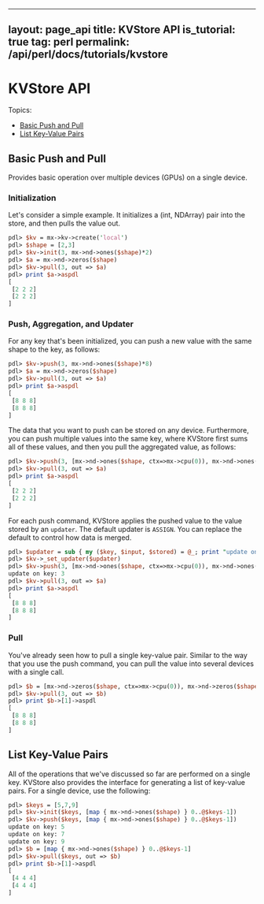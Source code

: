 <!--- Licensed to the Apache Software Foundation (ASF) under one -->
<!--- or more contributor license agreements.  See the NOTICE file -->
<!--- distributed with this work for additional information -->
<!--- regarding copyright ownership.  The ASF licenses this file -->
<!--- to you under the Apache License, Version 2.0 (the -->
<!--- "License"); you may not use this file except in compliance -->
<!--- with the License.  You may obtain a copy of the License at -->

<!---   http://www.apache.org/licenses/LICENSE-2.0 -->

<!--- Unless required by applicable law or agreed to in writing, -->
<!--- software distributed under the License is distributed on an -->
<!--- "AS IS" BASIS, WITHOUT WARRANTIES OR CONDITIONS OF ANY -->
<!--- KIND, either express or implied.  See the License for the -->
<!--- specific language governing permissions and limitations -->
<!--- under the License. -->
---
layout: page_api
title: KVStore API
is_tutorial: true
tag: perl
permalink: /api/perl/docs/tutorials/kvstore
---


# KVStore API

Topics:
* [Basic Push and Pull](#basic-push-and-pull)
* [List Key-Value Pairs](#list-key-value-pairs)

## Basic Push and Pull

Provides basic operation over multiple devices (GPUs) on a single device.

### Initialization

Let's consider a simple example. It initializes
a (int, NDArray) pair into the store, and then pulls the value out.

```perl
pdl> $kv = mx->kv->create('local')
pdl> $shape = [2,3]
pdl> $kv->init(3, mx->nd->ones($shape)*2)
pdl> $a = mx->nd->zeros($shape)
pdl> $kv->pull(3, out => $a)
pdl> print $a->aspdl
[
 [2 2 2]
 [2 2 2]
]
```

### Push, Aggregation, and Updater

For any key that's been initialized, you can push a new value with the same shape to the key, as follows:

```perl
pdl> $kv->push(3, mx->nd->ones($shape)*8)
pdl> $a = mx->nd->zeros($shape)
pdl> $kv->pull(3, out => $a)
pdl> print $a->aspdl
[
 [8 8 8]
 [8 8 8]
]
```

The data that you want to push can be stored on any device. Furthermore, you can push multiple
values into the same key, where KVStore first sums all of these
values, and then you pull the aggregated value, as follows:

```perl
pdl> $kv->push(3, [mx->nd->ones($shape, ctx=>mx->cpu(0)), mx->nd->ones($shape, ctx=>mx->cpu(1))])
pdl> $kv->pull(3, out => $a)
pdl> print $a->aspdl
[
 [2 2 2]
 [2 2 2]
]
```

For each push command, KVStore applies the pushed value to the value stored by an
`updater`. The default updater is `ASSIGN`. You can replace the default to
control how data is merged.

```perl
pdl> $updater = sub { my ($key, $input, $stored) = @_; print "update on key: $key\n"; $stored += $input * 3; }
pdl> $kv->_set_updater($updater)
pdl> $kv->push(3, [mx->nd->ones($shape, ctx=>mx->cpu(0)), mx->nd->ones($shape, ctx=>mx->cpu(1))])
update on key: 3
pdl> $kv->pull(3, out => $a)
pdl> print $a->aspdl
[
 [8 8 8]
 [8 8 8]
]
```

### Pull

You've already seen how to pull a single key-value pair. Similar to the way that you use the push command, you can
pull the value into several devices with a single call.

```perl
pdl> $b = [mx->nd->zeros($shape, ctx=>mx->cpu(0)), mx->nd->zeros($shape, ctx=>mx->cpu(1))]
pdl> $kv->pull(3, out => $b)
pdl> print $b->[1]->aspdl
[
 [8 8 8]
 [8 8 8]
]
```

## List Key-Value Pairs

All of the operations that we've discussed so far are performed on a single key. KVStore also provides
the interface for generating a list of key-value pairs. For a single device, use the following:

```perl
pdl> $keys = [5,7,9]
pdl> $kv->init($keys, [map { mx->nd->ones($shape) } 0..@$keys-1])
pdl> $kv->push($keys, [map { mx->nd->ones($shape) } 0..@$keys-1])
update on key: 5
update on key: 7
update on key: 9
pdl> $b = [map { mx->nd->ones($shape) } 0..@$keys-1]
pdl> $kv->pull($keys, out => $b)
pdl> print $b->[1]->aspdl
[
 [4 4 4]
 [4 4 4]
]
```
